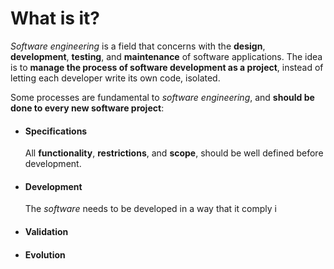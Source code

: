 # What is it?

*Software engineering* is a field that concerns with the **design**, **development**, **testing**, and **maintenance** of software applications. The idea is to **manage the process of software development as a project**, instead of letting each developer write its own code, isolated. 

Some processes are fundamental to *software engineering*, and **should be done to every new software project**:

- #### Specifications
	All **functionality**, **restrictions**, and **scope**, should be well defined before development.

- #### Development
	The *software* needs to be developed in a way that it comply i
- #### Validation
- #### Evolution